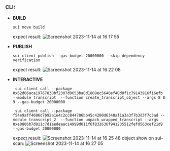 ### CLI:
- **BUILD**
    ```
    sui move build
    ```
    expect result:
    ![Screenshot 2023-11-14 at 16 17 55](https://github.com/truonggau/sui-tutorial/assets/87189382/408655cf-8349-4c8f-9dcb-90ad21f53457)

- **PUBLISH**
    ```
    sui client publish --gas-budget 20000000 --skip-dependency-verification
    ```
    expect result:
    ![Screenshot 2023-11-14 at 16 22 08](https://github.com/truonggau/sui-tutorial/assets/87189382/6022a0c0-6307-4fcd-8e74-c595deb09dc5)

- **INTERACTIVE**
    ```
     sui client call --package 0x62d06aca19767830bf2307d0653ba0d1808ec5640ef40d8f1c79143916f16efb --module transcript  --function create_transcript_object --args 8 8 9 --gas-budget 20000000

     sui client call --package f54e9aff4606d7b92a1e4c2cc844706bb45c4200d6348af1a3a3f7b3d3f7c3ad --module transcript_2  --function unpack_wrapped_transcript --args 0xe0806b7d811c7d1aedeaac14999d011f6f832636f941235512fefd563cef21d9 --gas-budget 20000000
    ```
    expect result:
      ![Screenshot 2023-11-14 at 16 25 48](https://github.com/truonggau/sui-tutorial/assets/87189382/285374e6-5815-4ba0-9949-51fd388f18fd)
    object show on sui-scan:
      ![Screenshot 2023-11-14 at 16 27 05](https://github.com/truonggau/sui-tutorial/assets/87189382/942b8b3e-92d8-44da-90d4-83fec86dafba)

